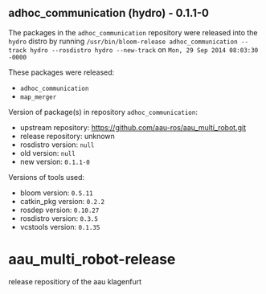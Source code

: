 ## adhoc_communication (hydro) - 0.1.1-0

The packages in the `adhoc_communication` repository were released into the `hydro` distro by running `/usr/bin/bloom-release adhoc_communication --track hydro --rosdistro hydro --new-track` on `Mon, 29 Sep 2014 08:03:30 -0000`

These packages were released:
- `adhoc_communication`
- `map_merger`

Version of package(s) in repository `adhoc_communication`:
- upstream repository: https://github.com/aau-ros/aau_multi_robot.git
- release repository: unknown
- rosdistro version: `null`
- old version: `null`
- new version: `0.1.1-0`

Versions of tools used:
- bloom version: `0.5.11`
- catkin_pkg version: `0.2.2`
- rosdep version: `0.10.27`
- rosdistro version: `0.3.5`
- vcstools version: `0.1.35`


aau_multi_robot-release
=======================

release repositiory of the aau klagenfurt
